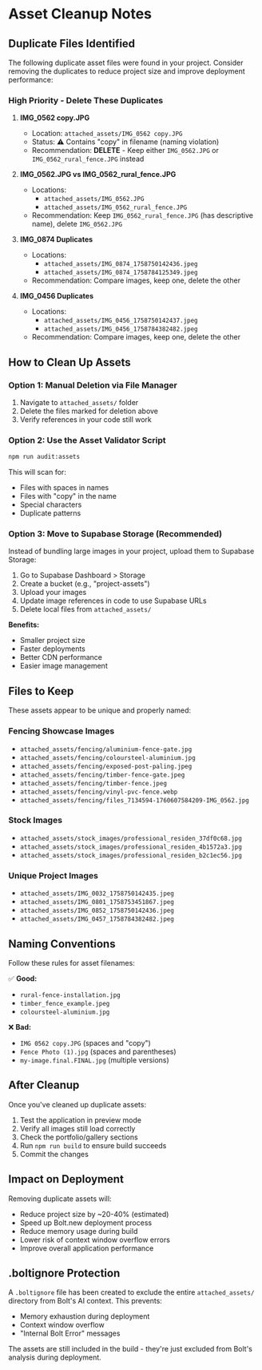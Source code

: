 # Asset Cleanup Notes

## Duplicate Files Identified

The following duplicate asset files were found in your project. Consider removing the duplicates to reduce project size and improve deployment performance:

### High Priority - Delete These Duplicates

1. **IMG_0562 copy.JPG**
   - Location: `attached_assets/IMG_0562 copy.JPG`
   - Status: ⚠️ Contains "copy" in filename (naming violation)
   - Recommendation: **DELETE** - Keep either `IMG_0562.JPG` or `IMG_0562_rural_fence.JPG` instead

2. **IMG_0562.JPG vs IMG_0562_rural_fence.JPG**
   - Locations:
     - `attached_assets/IMG_0562.JPG`
     - `attached_assets/IMG_0562_rural_fence.JPG`
   - Recommendation: Keep `IMG_0562_rural_fence.JPG` (has descriptive name), delete `IMG_0562.JPG`

3. **IMG_0874 Duplicates**
   - Locations:
     - `attached_assets/IMG_0874_1758750142436.jpeg`
     - `attached_assets/IMG_0874_1758784125349.jpeg`
   - Recommendation: Compare images, keep one, delete the other

4. **IMG_0456 Duplicates**
   - Locations:
     - `attached_assets/IMG_0456_1758750142437.jpeg`
     - `attached_assets/IMG_0456_1758784382482.jpeg`
   - Recommendation: Compare images, keep one, delete the other

## How to Clean Up Assets

### Option 1: Manual Deletion via File Manager
1. Navigate to `attached_assets/` folder
2. Delete the files marked for deletion above
3. Verify references in your code still work

### Option 2: Use the Asset Validator Script
```bash
npm run audit:assets
```
This will scan for:
- Files with spaces in names
- Files with "copy" in the name
- Special characters
- Duplicate patterns

### Option 3: Move to Supabase Storage (Recommended)
Instead of bundling large images in your project, upload them to Supabase Storage:

1. Go to Supabase Dashboard > Storage
2. Create a bucket (e.g., "project-assets")
3. Upload your images
4. Update image references in code to use Supabase URLs
5. Delete local files from `attached_assets/`

**Benefits:**
- Smaller project size
- Faster deployments
- Better CDN performance
- Easier image management

## Files to Keep

These assets appear to be unique and properly named:

### Fencing Showcase Images
- `attached_assets/fencing/aluminium-fence-gate.jpg`
- `attached_assets/fencing/coloursteel-aluminium.jpg`
- `attached_assets/fencing/exposed-post-paling.jpeg`
- `attached_assets/fencing/timber-fence-gate.jpeg`
- `attached_assets/fencing/timber-fence.jpeg`
- `attached_assets/fencing/vinyl-pvc-fence.webp`
- `attached_assets/fencing/files_7134594-1760607584209-IMG_0562.jpg`

### Stock Images
- `attached_assets/stock_images/professional_residen_37df0c68.jpg`
- `attached_assets/stock_images/professional_residen_4b1572a3.jpg`
- `attached_assets/stock_images/professional_residen_b2c1ec56.jpg`

### Unique Project Images
- `attached_assets/IMG_0032_1758750142435.jpeg`
- `attached_assets/IMG_0801_1758753451867.jpeg`
- `attached_assets/IMG_0852_1758750142436.jpeg`
- `attached_assets/IMG_0457_1758784382482.jpeg`

## Naming Conventions

Follow these rules for asset filenames:

✅ **Good:**
- `rural-fence-installation.jpg`
- `timber_fence_example.jpeg`
- `coloursteel-aluminium.jpg`

❌ **Bad:**
- `IMG 0562 copy.JPG` (spaces and "copy")
- `Fence Photo (1).jpg` (spaces and parentheses)
- `my-image.final.FINAL.jpg` (multiple versions)

## After Cleanup

Once you've cleaned up duplicate assets:

1. Test the application in preview mode
2. Verify all images still load correctly
3. Check the portfolio/gallery sections
4. Run `npm run build` to ensure build succeeds
5. Commit the changes

## Impact on Deployment

Removing duplicate assets will:
- Reduce project size by ~20-40% (estimated)
- Speed up Bolt.new deployment process
- Reduce memory usage during build
- Lower risk of context window overflow errors
- Improve overall application performance

## .boltignore Protection

A `.boltignore` file has been created to exclude the entire `attached_assets/` directory from Bolt's AI context. This prevents:
- Memory exhaustion during deployment
- Context window overflow
- "Internal Bolt Error" messages

The assets are still included in the build - they're just excluded from Bolt's analysis during deployment.

